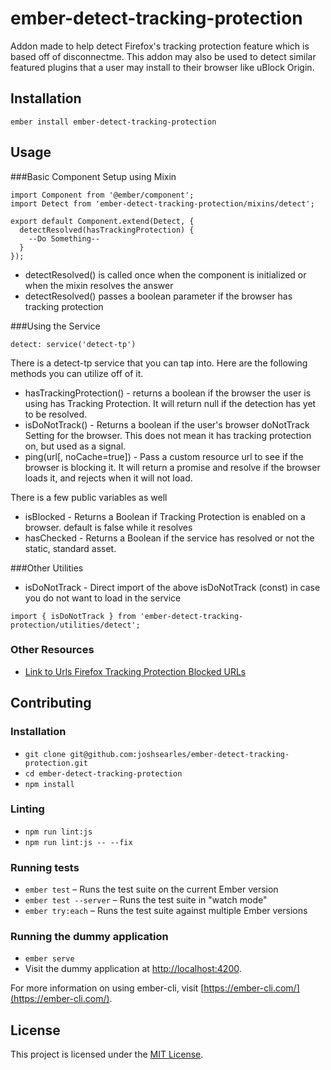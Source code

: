 ember-detect-tracking-protection
==============================================================================

Addon made to help detect Firefox's tracking protection feature which is based off of disconnectme. 
This addon may also be used to detect similar featured plugins that a user may install to their browser like uBlock Origin.

 
Installation
------------------------------------------------------------------------------

```
ember install ember-detect-tracking-protection
```


Usage
------------------------------------------------------------------------------

###Basic Component Setup using Mixin
```ecmascript 6
import Component from '@ember/component';
import Detect from 'ember-detect-tracking-protection/mixins/detect';

export default Component.extend(Detect, {
  detectResolved(hasTrackingProtection) {
    --Do Something--
  }
});
```
* detectResolved() is called once when the component is initialized or when the mixin resolves the answer
* detectResolved() passes a boolean parameter if the browser has tracking protection


###Using the Service
```ecmascript 6
detect: service('detect-tp')
```
There is a detect-tp service that you can tap into. Here are the following methods you can utilize off of it.
* hasTrackingProtection() - returns a boolean if the browser the user is using has Tracking Protection. It will return null if the detection has yet to be resolved.
* isDoNotTrack() - Returns a boolean if the user's browser doNotTrack Setting for the browser. This does not mean it has tracking protection on, but used as a signal.
* ping(url[, noCache=true]) - Pass a custom resource url to see if the browser is blocking it. It will return a promise and resolve if the browser loads it, and rejects when it will not load.

There is a few public variables as well
* isBlocked - Returns a Boolean if Tracking Protection is enabled on a browser. default is false while it resolves
* hasChecked - Returns a Boolean if the service has resolved or not the static, standard asset.

###Other Utilities
- isDoNotTrack - Direct import of the above isDoNotTrack (const) in case you do not want to load in the service
```ecmascript 6
import { isDoNotTrack } from 'ember-detect-tracking-protection/utilities/detect';
```

### Other Resources
* [Link to Urls Firefox Tracking Protection Blocked URLs](https://github.com/disconnectme/disconnect-tracking-protection/blob/master/services.json)




Contributing
------------------------------------------------------------------------------

### Installation

* `git clone git@github.com:joshsearles/ember-detect-tracking-protection.git`
* `cd ember-detect-tracking-protection`
* `npm install`

### Linting

* `npm run lint:js`
* `npm run lint:js -- --fix`

### Running tests

* `ember test` – Runs the test suite on the current Ember version
* `ember test --server` – Runs the test suite in "watch mode"
* `ember try:each` – Runs the test suite against multiple Ember versions

### Running the dummy application

* `ember serve`
* Visit the dummy application at [http://localhost:4200](http://localhost:4200).

For more information on using ember-cli, visit [https://ember-cli.com/](https://ember-cli.com/).

License
------------------------------------------------------------------------------

This project is licensed under the [MIT License](LICENSE.md).
